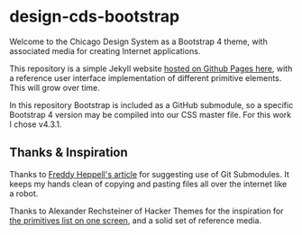 # design-cds-bootstrap

Welcome to the Chicago Design System as a Bootstrap 4 theme, with associated media for creating Internet applications.

This repository is a simple Jekyll website [hosted on Github Pages here](https://chicago.github.io/design-cds-bootstrap/), with a reference user interface implementation of different primitive elements. This will grow over time.

In this repository Bootstrap is included as a GitHub submodule, so a specific Bootstrap 4 version may be compiled into our CSS master file. For this work I chose v4.3.1.


## Thanks & Inspiration

Thanks to [Freddy Heppell's article](https://freddyheppell.com/2018/06/22/using-bootstrap-4-with-jekyll) for suggesting use of Git Submodules. It keeps my hands clean of copying and pasting files all over the internet like a robot.

Thanks to Alexander Rechsteiner of Hacker Themes for the inspiration for [the primitives list on one screen](https://github.com/HackerThemes/theme-kit), and a solid set of reference media. 

